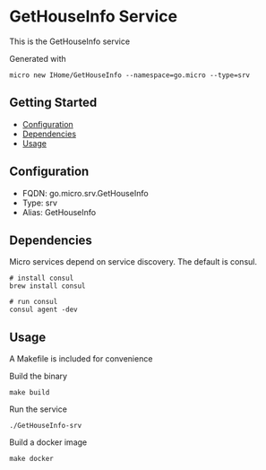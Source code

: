 # GetHouseInfo Service

This is the GetHouseInfo service

Generated with

```
micro new IHome/GetHouseInfo --namespace=go.micro --type=srv
```

## Getting Started

- [Configuration](#configuration)
- [Dependencies](#dependencies)
- [Usage](#usage)

## Configuration

- FQDN: go.micro.srv.GetHouseInfo
- Type: srv
- Alias: GetHouseInfo

## Dependencies

Micro services depend on service discovery. The default is consul.

```
# install consul
brew install consul

# run consul
consul agent -dev
```

## Usage

A Makefile is included for convenience

Build the binary

```
make build
```

Run the service
```
./GetHouseInfo-srv
```

Build a docker image
```
make docker
```